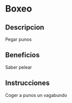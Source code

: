 # Boxeo

## Descripcion
Pegar punos

## Beneficios
Saber pelear

## Instrucciones
Coger a punos un vagabundo
